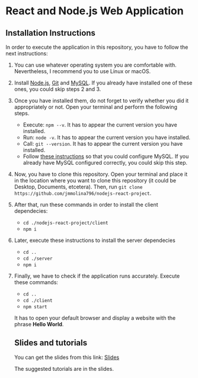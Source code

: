 # React and Node.js Web Application

## Installation Instructions

In order to execute the application in this repository, you have to follow the next instructions:

1. You can use whatever operating system you are comfortable with. Nevertheless, I recommend you to use Linux or macOS.
2. Install [Node.js](https://nodejs.org/en/), [Git](https://git-scm.com/downloads) and [MySQL](https://dev.mysql.com/downloads/mysql/). If you already have installed one of these ones, you could skip steps 2 and 3.
3. Once you have installed them, do not forget to verify whether you did it appropriately or not. Open your terminal and perform the following steps. 
    - Execute: `npm --v`. It has to appear the current version you have installed.
    - Run: `node -v`. It has to appear the current version you have installed.
    - Call: `git --version`. It has to appear the current version you have installed.
    - Follow [these instructions](https://dev.mysql.com/doc/mysql-getting-started/en/#mysql-getting-started-installing) so that you could configure MySQL. If you already have MySQL configured correctly, you could skip this step.
4. Now, you have to clone this repository. Open your terminal and place it in the location where you want to clone this repository (it could be Desktop, Documents, etcetera). Then, run `git clone https://github.com/jmmolina796/nodejs-react-project`.
5. After that, run these commands in order to install the client dependecies:
    - `cd ./nodejs-react-project/client`
    - `npm i`
6. Later, execute these instructions to install the server dependecies
    - `cd ..`
    - `cd ./server`
    - `npm i`  
7. Finally, we have to check if the application runs accurately. Execute these commands:
    - `cd ..`
    - `cd ./client`
    - `npm start`
    
    It has to open your default browser and display a website with the phrase **Hello World**.

    ## Slides and tutorials

    You can get the slides from this link: [Slides](https://slides.com/jmmolina796/react-node)

    The suggested tutorials are in the slides.
